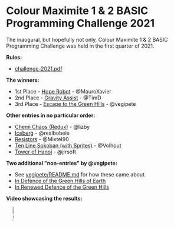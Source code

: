 # Colour Maximite 1 & 2 BASIC Programming Challenge 2021

The inaugural, but hopefully not only, Colour Maximite 1 & 2 BASIC Programming Challenge was held in the first quarter of 2021.

**Rules:**

 - [challenge-2021.pdf](https://github.com/thwill1000/mmbasic-challenge/tree/main/2021/challenge-2021.pdf)

**The winners:**

 - 1st Place - [Hope Robot](https://github.com/thwill1000/mmbasic-challenge/tree/main/2021/mauro-xavier) - @MauroXavier
 - 2nd Place - [Gravity Assist](https://github.com/thwill1000/mmbasic-challenge/tree/main/2021/timd) - @TimD
 - 3rd Place - [Escape to the Green Hills](https://github.com/thwill1000/mmbasic-challenge/tree/main/2021/vegipete) - @vegipete
 
 **Other entries in no particular order:**
 
 - [Chemi Chaos (Redux)](https://github.com/thwill1000/mmbasic-challenge/tree/main/2021/lizby) - @lizby
 - [Iceberg](https://github.com/thwill1000/mmbasic-challenge/tree/main/2021/realbobele) - @realbobele
 - [Resistors](https://github.com/thwill1000/mmbasic-challenge/tree/main/2021/mixtel90) - @Mixtel90
 - [Ten Line Sokoban (with Sprites)](https://github.com/thwill1000/mmbasic-challenge/tree/main/2021/volhout) - @Volhout
 - [Tower of Hanoi](https://github.com/thwill1000/mmbasic-challenge/tree/main/2021/jirsoft) - @jirsoft
 
**Two additional "non-entries" by @vegipete:**

 - See [vegipete/README.md](https://github.com/thwill1000/mmbasic-challenge/tree/main/2021/vegipete) for how these came about.
 - [In Defence of the Green Hills of Earth](https://github.com/thwill1000/mmbasic-challenge/tree/main/2021/vegipete/extra/GreenHills1.bas)
 - [In Renewed Defence of the Green Hills](https://github.com/thwill1000/mmbasic-challenge/tree/main/2021/vegipete/extra/GreenHills2.bas)

**Video showcasing the results:**

&nbsp;&nbsp;&nbsp;&nbsp;<a href="https://www.youtube.com/watch?v=09I0LDv7SiM"><img src="https://www.gstatic.com/youtube/img/branding/youtubelogo/svg/youtubelogo.svg" width="10%" title="(https://www.youtube.com/watch?v=09I0LDv7SiM"></a>
